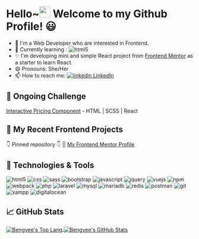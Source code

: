 # Hello~<img src="https://raw.githubusercontent.com/MartinHeinz/MartinHeinz/master/wave.gif" width="30px"> Welcome to my Github Profile! 😃

- 👀 I'm a Web Developer who are interested in Frontend.
- 🌱 Currently learning : <img alt="html5" src="https://img.shields.io/badge/React-20232A?style=flat-square&logo=react&logoColor=61DAFB" />
- ✨ I'm developing mini and simple React project from [Frontend Mentor](https://www.frontendmentor.io/solutions) as a starter to learn React.
- 😄 Pronouns: She/Her
- 📫 How to reach me: <a href="https://www.linkedin.com/in/bengyee/" rel="nofollow noreferrer"><img src="https://i.stack.imgur.com/gVE0j.png" alt="linkedin"> LinkedIn</a>

## 💨 Ongoing Challenge
[Interactive Pricing Component](https://github.com/by-yee/interactive-pricing-component-main) - HTML | SCSS | React

## 📜 My Recent Frontend Projects
👇 Pinned repository 👇 || [My Frontend Mentor Profile](https://www.frontendmentor.io/profile/by-yee)


## 🔧 Technologies & Tools
<p>
  <img alt="html5" src="https://img.shields.io/badge/-HTML5-E34F26?style=flat-square&logo=html5&logoColor=white" />
  <img alt="css" src="https://img.shields.io/badge/CSS-239120?&style=flat-square&logo=css3&logoColor=white" />
  <img alt="sass" src="https://img.shields.io/badge/Sass-CC6699?style=flat-square&logo=sass&logoColor=white" />
  <img alt="bootstrap" src="https://img.shields.io/badge/Bootstrap-563D7C?style=flat-square&logo=bootstrap&logoColor=white" />
  <img alt="javascript" src="https://img.shields.io/badge/JavaScript-F7DF1E?style=flat-square&logo=javascript&logoColor=black" />
  <img alt="jquery" src="https://img.shields.io/badge/jQuery-0769AD?style=flat-square&logo=jquery&logoColor=white" />
  <img alt="vuejs" src="https://img.shields.io/badge/Vue.js-35495E?style=flat-square&logo=vuedotjs&logoColor=4FC08D" />
  <img alt="npm" src="https://img.shields.io/badge/npm-CB3837?style=flat-square&logo=npm&logoColor=white" />
  <img alt="webpack" src="https://img.shields.io/badge/-Webpack-8DD6F9?style=flat-square&logo=webpack&logoColor=white" />
  <img alt="php" src="https://img.shields.io/badge/PHP-777BB4?style=flat-square&logo=php&logoColor=white" />
  <img alt="laravel" src="https://img.shields.io/badge/Laravel-FF2D20?style=flat-square&logo=laravel&logoColor=white" />
  <img alt="mysql" src="https://img.shields.io/badge/MySQL-00000F?style=flat-square&logo=mysql&logoColor=white" />
  <img alt="mariadb" src="https://img.shields.io/badge/MariaDB-003545?style=flat-square&logo=mariadb&logoColor=white" />
  <img alt="redis" src="https://img.shields.io/badge/redis-%23DD0031.svg?&style=flat-square&logo=redis&logoColor=white" />
  <img alt="postman" src="https://img.shields.io/badge/Postman-FF6C37?style=flat-square&logo=Postman&logoColor=white" />
  <img alt="git" src="https://img.shields.io/badge/Git-F05032?style=flat-square&logo=git&logoColor=white" />
  <img alt="xampp" src="https://img.shields.io/badge/Xampp-F37623?style=flat-square&logo=xampp&logoColor=white" />
  <img alt="digitalocean" src="https://img.shields.io/badge/Digital_Ocean-0080FF?style=flat-square&logo=DigitalOcean&logoColor=white" />
</p>

## 📈 GitHub Stats
<a href="https://github.com/by-yee/by-yee">
  <img align="center" src="https://github-readme-stats.vercel.app/api/top-langs/?username=by-yee&hide=css,less&title_color=ffffff&text_color=c9cacc&icon_color=2bbc8a&bg_color=1d1f21" alt="Bengyee's Top Lang" />
</a>
<a href="https://github.com/by-yee/by-yee">
  <img align="center" src="https://github-readme-stats.vercel.app/api?username=by-yee&show_icons=true&line_height=27&count_private=true&title_color=ffffff&text_color=c9cacc&icon_color=2bbc8a&bg_color=1d1f21" alt="Bengyee's GitHub Stats" />
</a>




<!---
- 👋 Hi, I’m @by-yee
- 👀 I’m interested in ...
- 🌱 I’m currently learning ...
- 💞️ I’m looking to collaborate on ...
- 📫 How to reach me ...

by-yee/by-yee is a ✨ special ✨ repository because its `README.md` (this file) appears on your GitHub profile.
You can click the Preview link to take a look at your changes.
--->
